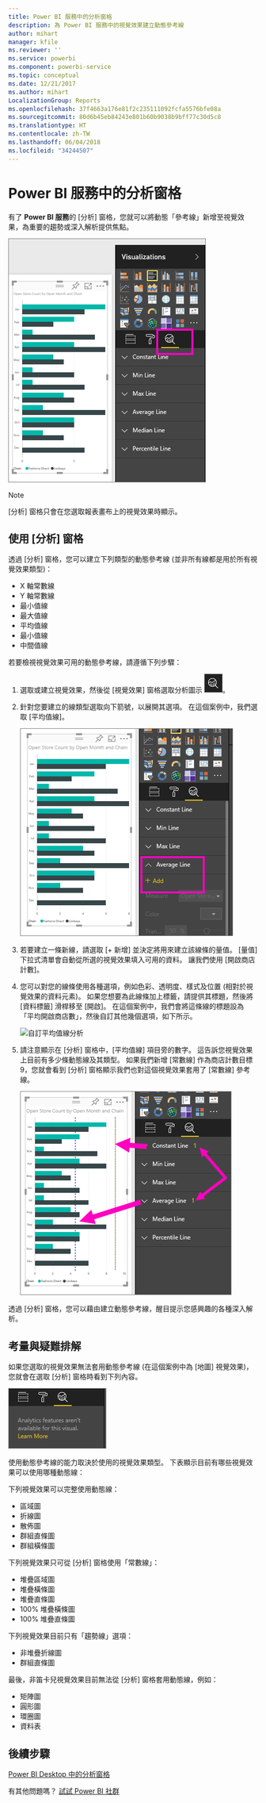 ```yaml
---
title: Power BI 服務中的分析窗格
description: 為 Power BI 服務中的視覺效果建立動態參考線
author: mihart
manager: kfile
ms.reviewer: ''
ms.service: powerbi
ms.component: powerbi-service
ms.topic: conceptual
ms.date: 12/21/2017
ms.author: mihart
LocalizationGroup: Reports
ms.openlocfilehash: 37f4663a176e81f2c235111092fcfa5576bfe08a
ms.sourcegitcommit: 80d6b45eb84243e801b60b9038b9bff77c30d5c8
ms.translationtype: HT
ms.contentlocale: zh-TW
ms.lasthandoff: 06/04/2018
ms.locfileid: "34244507"
---
```

# <a name="analytics-pane-in-power-bi-service"></a>Power BI 服務中的分析窗格
有了 **Power BI 服務**的 [分析] 窗格，您就可以將動態「參考線」新增至視覺效果，為重要的趨勢或深入解析提供焦點。

![](media/service-analytics-pane/power-bi-analytics-pane.png)

> [!NOTE]
> [分析] 窗格只會在您選取報表畫布上的視覺效果時顯示。
> 
> 

## <a name="using-the-analytics-pane"></a>使用 [分析] 窗格
透過 [分析] 窗格，您可以建立下列類型的動態參考線 (並非所有線都是用於所有視覺效果類型)：

* X 軸常數線
* Y 軸常數線
* 最小值線
* 最大值線
* 平均值線
* 最小值線
* 中間值線


若要檢視視覺效果可用的動態參考線，請遵循下列步驟：

1. 選取或建立視覺效果，然後從 [視覺效果] 窗格選取分析圖示 ![](media/service-analytics-pane/power-bi-analytics-icon.png)。

2. 針對您要建立的線類型選取向下箭號，以展開其選項。 在這個案例中，我們選取 [平均值線]。
   
   ![新增平均值線](media/service-analytics-pane/power-bi-add.png)

3. 若要建立一條新線，請選取 [+ 新增] 並決定將用來建立該線條的量值。  [量值] 下拉式清單會自動從所選的視覺效果填入可用的資料。 讓我們使用 [開啟商店計數]。

5. 您可以對您的線條使用各種選項，例如色彩、透明度、樣式及位置 (相對於視覺效果的資料元素)。 如果您想要為此線條加上標籤，請提供其標題，然後將 [資料標籤] 滑桿移至 [開啟]。  在這個案例中，我們會將這條線的標題設為「平均開啟商店數」，然後自訂其他幾個選項，如下所示。
   
   ![自訂平均值線分析](media/service-analytics-pane/power-bi-average-line2.png)

1. 請注意顯示在 [分析] 窗格中，[平均值線] 項目旁的數字。 這告訴您視覺效果上目前有多少條動態線及其類型。 如果我們新增 [常數線] 作為商店計數目標 9，您就會看到 [分析] 窗格顯示我們也對這個視覺效果套用了 [常數線] 參考線。
   
   ![](media/service-analytics-pane/power-bi-reference-lines.png)
   

透過 [分析] 窗格，您可以藉由建立動態參考線，醒目提示您感興趣的各種深入解析。

## <a name="considerations-and-troubleshooting"></a>考量與疑難排解

如果您選取的視覺效果無法套用動態參考線 (在這個案例中為 [地圖] 視覺效果)，您就會在選取 [分析] 窗格時看到下列內容。
   
![分析無法使用](media/service-analytics-pane/power-bi-no-lines.png)

使用動態參考線的能力取決於使用的視覺效果類型。 下表顯示目前有哪些視覺效果可以使用哪種動態線：

下列視覺效果可以完整使用動態線：

* 區域圖
* 折線圖
* 散佈圖
* 群組直條圖
* 群組橫條圖

下列視覺效果只可從 [分析] 窗格使用「常數線」：

* 堆疊區域圖
* 堆疊橫條圖
* 堆疊直條圖
* 100% 堆疊橫條圖
* 100% 堆疊直條圖

下列視覺效果目前只有「趨勢線」選項：

* 非堆疊折線圖
* 群組直條圖

最後，非笛卡兒視覺效果目前無法從 [分析] 窗格套用動態線，例如：

* 矩陣圖
* 圓形圖
* 環圈圖
* 資料表

## <a name="next-steps"></a>後續步驟
[Power BI Desktop 中的分析窗格](desktop-analytics-pane.md)

有其他問題嗎？ [試試 Power BI 社群](http://community.powerbi.com/)

